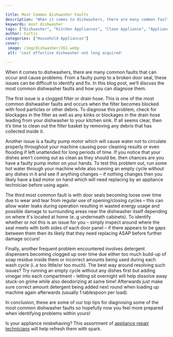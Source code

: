 ```yaml
---

title: Most Common Dishwasher Faults
description: "When it comes to dishwashers, there are many common faults that can occur and cause problems. From a faulty pump to a broken door ...learn more about it now"
keywords: most dishwasher
tags: ["Dishwasher", "Kitchen Appliances", "Clean Appliance", "Appliance Guide"]
author: Curtis
categories: ["Household Appliances"]
cover: 
 image: /img/dishwasher/261.webp
 alt: 'cost effective dishwasher not long acquired'

---
```


When it comes to dishwashers, there are many common faults that can occur and cause problems. From a faulty pump to a broken door seal, these issues can be difficult to identify and fix. In this blog post, we’ll discuss the most common dishwasher faults and how you can diagnose them.

The first issue is a clogged filter or drain hose. This is one of the most common dishwasher faults and occurs when the filter becomes blocked with food particles or other debris. To diagnose this problem, check for blockages in the filter as well as any kinks or blockages in the drain hose leading from your dishwasher to your kitchen sink. If all seems clear, then it’s time to clean out the filter basket by removing any debris that has collected inside it.

Another issue is a faulty pump motor which will cause water not to circulate properly throughout your machine causing poor cleaning results or even flooding if left unattended for long periods of time. If you notice that your dishes aren’t coming out as clean as they should be, then chances are you have a faulty pump motor on your hands. To test this problem out, run some hot water through your machine while also running an empty cycle without any dishes in it and see if anything changes – if nothing changes then you likely have a bad motor on hand which will need replacing by an appliance technician before using again. 

The third most common fault is with door seals becoming loose over time due to wear and tear from regular use of opening/closing cycles – this can allow water leaks during operation resulting in wasted energy usage and possible damage to surrounding areas near the dishwasher itself depending on where it's located at home (e..g underneath cabinets). To identify whether or not this is an issue for you – simply inspect around where the seal meets with both sides of each door panel – if there appears to be gaps between them then its likely that they need replacing ASAP before further damage occurs! 

Finally, another frequent problem encountered involves detergent dispensers becoming clogged up over time due either too much build-up of soap residue inside them or incorrect amounts being used during each wash cycle (i..e too little/or too much). The best way around resolving such issues? Try running an empty cycle without any dishes first but adding vinegar into each compartment - letting sit overnight will help dissolve away stuck-on grime while also deodorizing at same time! Afterwards just make sure correct amount detergent being added next round when loading up machine again afterwards (usually 1 tablespoon per load). 

In conclusion, these are some of our top tips for diagnosing some of the most common dishwasher faults so hopefully now you feel more prepared when identifying problems within yours!

Is your appliance misbehaving? This assortment of <a href="/pages/appliance-repair-technicians/">appliance repair technicians</a> will help refresh them with spark.
